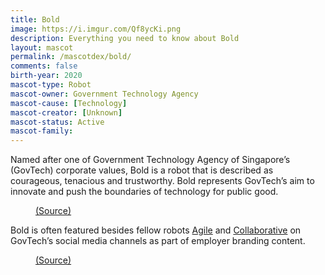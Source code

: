 ```yaml
---
title: Bold
image: https://i.imgur.com/Qf8ycKi.png
description: Everything you need to know about Bold
layout: mascot
permalink: /mascotdex/bold/
comments: false
birth-year: 2020
mascot-type: Robot
mascot-owner: Government Technology Agency
mascot-cause: [Technology]
mascot-creator: [Unknown]
mascot-status: Active
mascot-family: 
---
```


Named after one of Government Technology Agency of Singapore’s (GovTech) corporate values, Bold is a robot that is described as courageous, tenacious and trustworthy. Bold represents GovTech’s aim to innovate and push the boundaries of technology for public good.

<figure>
<img src="https://i.imgur.com/dQsMRPY.jpg" alt="">
<figcaption><a href="https://www.facebook.com/GovTechSG/posts/-mascots-assemble-youve-seen-our-robots-and-gayle-deliver-you-the-latest-tech-ne/461839979309552/" target="_blank">(Source)</a></figcaption>
</figure>

Bold is often featured besides fellow robots <a href="https://www.designinsingapore.com/mascotdex/agile/" target="_blank">Agile</a> and <a href="https://www.designinsingapore.com/mascotdex/collaborative/" target="_blank">Collaborative</a> on GovTech’s social media channels as part of employer branding content.

<figure>
<img src="https://i.imgur.com/MKibZQ0.jpg" alt="">
<figcaption><a href="https://www.facebook.com/GovTechSG/posts/pfbid0WFDKGh931rXmACFNXRFU5vp3QzXdYdpeCGhtKDGd17gXh8Dnm6Vwqs2Wzn4nec7el " target="_blank">(Source)</a></figcaption>
</figure>
